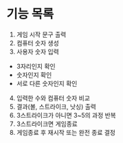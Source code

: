 # 기능 목록

1. 게임 시작 문구 출력
2. 컴퓨터 숫자 생성
3. 사용자 숫자 입력
  - 3자리인지 확인
  - 숫자인지 확인
  - 서로 다른 숫자인지 확인
4. 입력한 수와 컴퓨터 숫자 비교
5. 결과(볼, 스트라이크, 낫싱) 출력
6. 3스트라이크가 아니면 3~5의 과정 반복
7. 3스트라이크면 게임종료
8. 게임종료 후 재시작 또는 완전 종료 결정